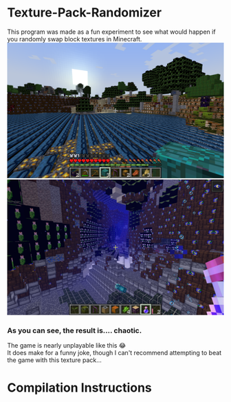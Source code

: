 # Texture-Pack-Randomizer
This program was made as a fun experiment to see what would happen if you randomly swap block textures in Minecraft.
![Example 1](https://github.com/Trevin-Small/Texture-Pack-Randomizer/blob/main/examples/wtf.png)
![Example 2](https://github.com/Trevin-Small/Texture-Pack-Randomizer/blob/main/examples/underwater.png)
### As you can see, the result is.... chaotic.
The game is nearly unplayable like this 😂  
It does make for a funny joke, though I can't recommend attempting to beat the game with this texture pack...

# Compilation Instructions
